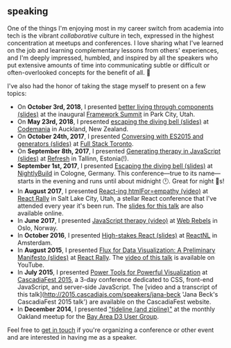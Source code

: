 ## speaking

One of the things I'm enjoying most in my career switch from academia into tech is the vibrant _collaborative_ culture in tech, expressed in the highest concentration at meetups and conferences. I love sharing what I've learned on the job and learning complementary lessons from others' experiences, and I'm deeply impressed, humbled, and inspired by all the speakers who put extensive amounts of time into communicating subtle or difficult or often-overlooked concepts for the benefit of all. 👏

I've also had the honor of taking the stage myself to present on a few topics:

- On **October 3rd, 2018**, I presented [better living through components (slides)](http://janabeck.com/better-living-thru-components/ 'better living through components slides') at the inaugural [Framework Summit](https://frameworksummit.com/ 'Framework Summit') in Park City, Utah.
- On **May 23rd, 2018**, I presented [escaping the diving bell (slides)](http://janabeck.com/diving-bell-talk/codemania/ 'escaping the diving bell slides') at [Codemania](https://codemania.io/ 'Codemania') in Auckland, New Zealand.
- On **October 24th, 2017**, I presented [Conversing with ES2015 and generators (slides)](http://janabeck.com/javascript-therapy/fsto2017/ 'Conversing with ES2015 and generators slides') at [Full Stack Toronto](https://www.fsto.co/ 'Full Stack Toronto').
- On **September 8th, 2017**, I presented [Generating therapy in JavaScript (slides)](http://janabeck.com/javascript-therapy/ 'Generating therapy in JavaScript slides') at [Refresh](http://refresh.rocks/ 'Refresh') in Tallinn, Estonia(!).
- **September 1st, 2017**, I presented [Escaping the diving bell (slides)](http://janabeck.com/diving-bell-talk/nightly-build/ 'Escaping the diving bell slides') at [NightlyBuild](https://nightlybuild.io/ 'NightlyBuild') in Cologne, Germany. This conference—true to its name—starts in the evening and runs until about midnight 🕛. Great for night 🦉s!
- In **August 2017**, I presented [React-ing htmlFor=empathy (video)](https://www.youtube.com/watch?v=RMItRyEHcdo 'YouTube: React-ing htmlFor=empathy') at [React Rally](http://www.reactrally.com/ 'React Rally') in Salt Lake City, Utah, a stellar React conference that I've attended every year it's been run. The [slides for this talk](http://janabeck.com/diving-bell-talk/ 'React-ing htmlFor=empathy') are also available online.
- In **June 2017**, I presented [JavaScript therapy (video)](https://youtu.be/acIOV8wtkOo?t=5h16m00s 'YouTube: JavaScript therapy at Web Rebels') at [Web Rebels](https://www.webrebels.org/ 'Web Rebels') in Oslo, Norway.
- In **October 2016**, I presented [High-stakes React (slides)](http://janabeck.com/high-stakes-react/#/?_k=1u1qb0 'High-stakes React slides') at [ReactNL](http://reactnl.org/ 'React NL') in Amsterdam.
- In **August 2015**, I presented [Flux for Data Visualization: A Preliminary Manifesto (slides)](http://janabeck.com/flux-for-dataviz/ 'Flux for Data Visualization slides') at [React Rally](http://www.reactrally.com/ 'React Rally'). The [video of this talk](https://youtu.be/Fb8QB4FoKrI 'Video of Flux for Data Visualization talk') is available on YouTube.
- In **July 2015**, I presented [Power Tools for Powerful Visualization](http://janabeck.com/dataviz-power-tools/ 'Power Tools for Powerful Visualization slides') at [CascadiaFest 2015](http://2015.cascadiajs.com/ 'CascadiaFest 2015'), a 3-day conference dedicated to CSS, front-end JavaScript, and server-side JavaScript. The [video and a transcript of this talk](http://2015.cascadiajs.com/speakers/jana-beck 'Jana Beck's CascadiaFest 2015 talk') are available on the CascadiaFest website.
- In **December 2014**, I presented ["tideline (and zipline)"](http://janabeck.com/d3-meetup-talk/, 'tideline (and zipline) slides') at the monthly Oakland meetup for the [Bay Area D3 User Group](https://www.meetup.com/Bay-Area-d3-User-Group/ 'Meetup: Bay Area D3 User Group').

Feel free to [get in touch](/contact/) if you're organizing a conference or other event and are interested in having me as a speaker.
